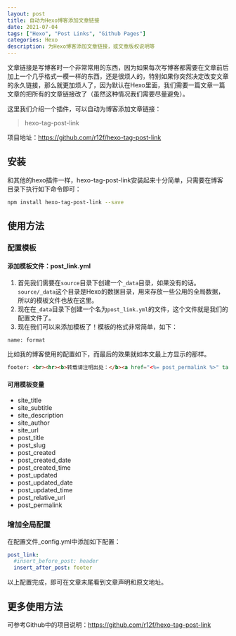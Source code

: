```yaml
---
layout: post
title: 自动为Hexo博客添加文章链接
date: 2021-07-04
tags: ["Hexo", "Post Links", "Github Pages"]
categories: Hexo
description: 为Hexo博客添加文章链接，或文章版权说明等
---
```


文章链接是写博客时一个非常常用的东西，因为如果每次写博客都需要在文章前后加上一个几乎格式一模一样的东西，还是很烦人的，特别如果你突然决定改变文章的永久链接，那么就更加烦人了，因为默认在Hexo里面，我们需要一篇文章一篇文章的把所有的文章链接改了（虽然这种情况我们需要尽量避免）。

这里我们介绍一个插件，可以自动为博客添加文章链接：

> hexo-tag-post-link

项目地址：https://github.com/r12f/hexo-tag-post-link

## 安装

和其他的hexo插件一样，hexo-tag-post-link安装起来十分简单，只需要在博客目录下执行如下命令即可：

```bash
npm install hexo-tag-post-link --save
```

## 使用方法

### 配置模板

#### 添加模板文件：post_link.yml

1. 首先我们需要在`source`目录下创建一个`_data`目录，如果没有的话。`source/_data`这个目录是Hexo的数据目录，用来存放一些公用的全局数据，所以的模板文件也放在这里。
1. 现在在`_data`目录下创建一个名为`post_link.yml`的文件，这个文件就是我们的配置文件了。
1. 现在我们可以来添加模板了！模板的格式非常简单，如下：

```
name: format
```

比如我的博客使用的配置如下，而最后的效果就如本文最上方显示的那样。

```html
footer: <br><hr><b>转载请注明出处：</b><a href="<%= post_permalink %>" target="_blank"><%= post_title %></a><br><b>原文地址：</b><%= post_permalink %>
```

#### 可用模板变量

- site_title
- site_subtitle
- site_description
- site_author
- site_url
- post_title
- post_slug
- post_created
- post_created_date
- post_created_time
- post_updated
- post_updated_date
- post_updated_time
- post_relative_url
- post_permalink

### 增加全局配置

在配置文件_config.yml中添加如下配置：
```yml
post_link:
  #insert_before_post: header
  insert_after_post: footer
```

以上配置完成，即可在文章末尾看到文章声明和原文地址。

## 更多使用方法

可参考Github中的项目说明：https://github.com/r12f/hexo-tag-post-link
